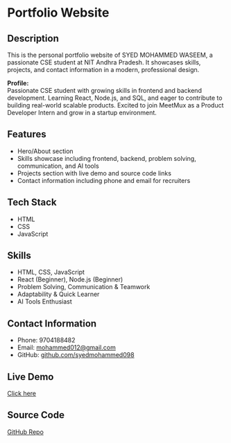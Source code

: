 # Portfolio Website

## Description
This is the personal portfolio website of SYED MOHAMMED WASEEM, a passionate CSE student at NIT Andhra Pradesh. It showcases skills, projects, and contact information in a modern, professional design.  

**Profile:**  
Passionate CSE student with growing skills in frontend and backend development. Learning React, Node.js, and SQL, and eager to contribute to building real-world scalable products. Excited to join MeetMux as a Product Developer Intern and grow in a startup environment.

## Features
- Hero/About section
- Skills showcase including frontend, backend, problem solving, communication, and AI tools
- Projects section with live demo and source code links
- Contact information including phone and email for recruiters

## Tech Stack
- HTML
- CSS
- JavaScript

## Skills
- HTML, CSS, JavaScript  
- React (Beginner), Node.js (Beginner)  
- Problem Solving, Communication & Teamwork  
- Adaptability & Quick Learner  
- AI Tools Enthusiast

## Contact Information
- Phone: 9704188482
- Email: mohammed012@gmail.com
- GitHub: [github.com/syedmohammed098](https://github.com/syedmohammed098)

## Live Demo
[Click here](https://syedmohammed098.github.io/portfolio-website/)

## Source Code
[GitHub Repo](https://github.com/syedmohammed098/portfolio-website)
